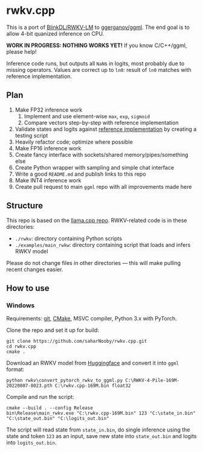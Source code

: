 # rwkv.cpp

This is a port of [BlinkDL/RWKV-LM](https://github.com/BlinkDL/RWKV-LM) to [ggerganov/ggml](https://github.com/ggerganov/ggml). The end goal is to allow 4-bit quanized inference on CPU.

**WORK IN PROGRESS: NOTHING WORKS YET!** If you know C/C++/ggml, please help!

Inference code runs, but outputs all `NaN`s in logits, most probably due to missing operators.  Values are correct up to `ln0`: result of `ln0` matches with reference implementation.

## Plan

1. Make FP32 inference work
   1. Implement and use element-wise `max`, `exp`, `sigmoid`
   2. Compare vectors step-by-step with reference implementation
2. Validate states and logits against [reference implementation](https://github.com/BlinkDL/ChatRWKV/blob/main/RWKV_in_150_lines.py) by creating a testing script
3. Heavily refactor code; optimize where possible
4. Make FP16 inference work
5. Create fancy interface with sockets/shared memory/pipes/something else
6. Create Python wrapper with sampling and simple chat interface
7. Write a good `README.md` and publish links to this repo
8. Make INT4 inference work
9. Create pull request to main `ggml` repo with all improvements made here

## Structure

This repo is based on the [llama.cpp repo](https://github.com/ggerganov/llama.cpp). RWKV-related code is in these directories:

- `./rwkv`: directory containing Python scripts
- `./examples/main_rwkw`: directory containing script that loads and infers RWKV model

Please do not change files in other directories — this will make pulling recent changes easier.

## How to use

### Windows

Requirements: [git](https://gitforwindows.org/), [CMake](https://cmake.org/download/), MSVC compiler, Python 3.x with PyTorch.

Clone the repo and set it up for build:

```commandline
git clone https://github.com/saharNooby/rwkv.cpp.git
cd rwkv.cpp
cmake .
```

Download an RWKV model from [Huggingface](https://huggingface.co/BlinkDL) and convert it into `ggml` format:

```commandline
python rwkv\convert_pytorch_rwkv_to_ggml.py C:\RWKV-4-Pile-169M-20220807-8023.pth C:\rwkv.cpp-169M.bin float32
```

Compile and run the script:

```commandline
cmake --build . --config Release
bin\Release\main_rwkv.exe "C:\rwkv.cpp-169M.bin" 123 "C:\state_in.bin" "C:\state_out.bin" "C:\logits_out.bin"
```

The script will read state from `state_in.bin`, do single inference using the state and token `123` as an input, save new state into `state_out.bin` and logits into `logits_out.bin`.
